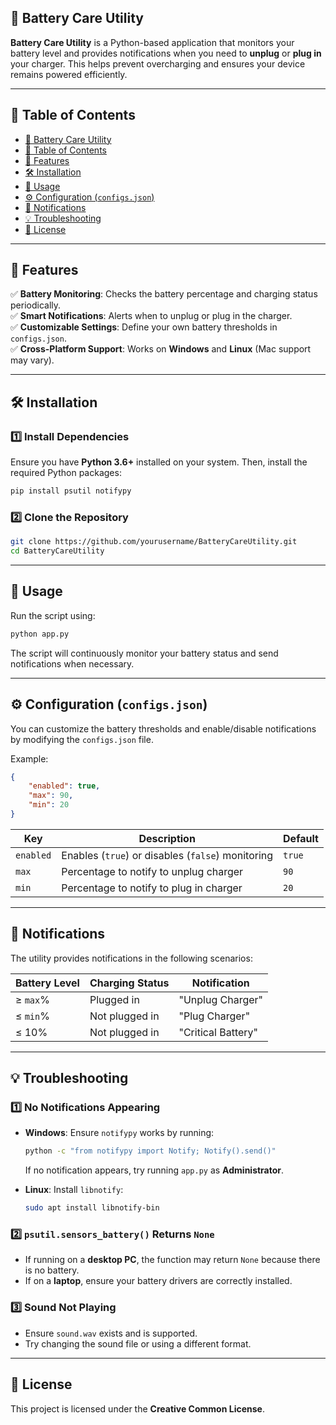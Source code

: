 ## 📌 Battery Care Utility

**Battery Care Utility** is a Python-based application that monitors your battery level and provides notifications when you need to **unplug** or **plug in** your charger. This helps prevent overcharging and ensures your device remains powered efficiently.

---

## 📜 Table of Contents
- [📌 Battery Care Utility](#-battery-care-utility)
- [📜 Table of Contents](#-table-of-contents)
- [🚀 Features](#-features)
- [🛠️ Installation](#️-installation)
- [📄 Usage](#-usage)
- [⚙️ Configuration (`configs.json`)](#️-configuration-configsjson)
- [🔔 Notifications](#-notifications)
- [💡 Troubleshooting](#-troubleshooting)
- [📜 License](#-license)

---

## 🚀 Features
✅ **Battery Monitoring**: Checks the battery percentage and charging status periodically.  
✅ **Smart Notifications**: Alerts when to unplug or plug in the charger.  
✅ **Customizable Settings**: Define your own battery thresholds in `configs.json`.  
✅ **Cross-Platform Support**: Works on **Windows** and **Linux** (Mac support may vary).  

---

## 🛠️ Installation

### 1️⃣ Install Dependencies
Ensure you have **Python 3.6+** installed on your system. Then, install the required Python packages:

```sh
pip install psutil notifypy
```

### 2️⃣ Clone the Repository
```sh
git clone https://github.com/yourusername/BatteryCareUtility.git
cd BatteryCareUtility
```

---

## 📄 Usage

Run the script using:

```sh
python app.py
```

The script will continuously monitor your battery status and send notifications when necessary.

---

## ⚙️ Configuration (`configs.json`)

You can customize the battery thresholds and enable/disable notifications by modifying the `configs.json` file.

Example:

```json
{
    "enabled": true,
    "max": 90,
    "min": 20
}
```

| Key       | Description                                        | Default |
|-----------|----------------------------------------------------|---------|
| `enabled` | Enables (`true`) or disables (`false`) monitoring | `true`  |
| `max`     | Percentage to notify to unplug charger            | `90`    |
| `min`     | Percentage to notify to plug in charger           | `20`    |

---

## 🔔 Notifications

The utility provides notifications in the following scenarios:

| Battery Level | Charging Status | Notification |
|--------------|-----------------|--------------|
| ≥ `max`%    | Plugged in       | "Unplug Charger" |
| ≤ `min`%    | Not plugged in   | "Plug Charger" |
| ≤ 10%       | Not plugged in   | "Critical Battery" |

---

## 💡 Troubleshooting

### 1️⃣ No Notifications Appearing
- **Windows**: Ensure `notifypy` works by running:
  ```sh
  python -c "from notifypy import Notify; Notify().send()"
  ```
  If no notification appears, try running `app.py` as **Administrator**.
  
- **Linux**: Install `libnotify`:
  ```sh
  sudo apt install libnotify-bin
  ```

### 2️⃣ `psutil.sensors_battery()` Returns `None`
- If running on a **desktop PC**, the function may return `None` because there is no battery.
- If on a **laptop**, ensure your battery drivers are correctly installed.

### 3️⃣ Sound Not Playing
- Ensure `sound.wav` exists and is supported.
- Try changing the sound file or using a different format.

---

## 📜 License
This project is licensed under the **Creative Common License**.